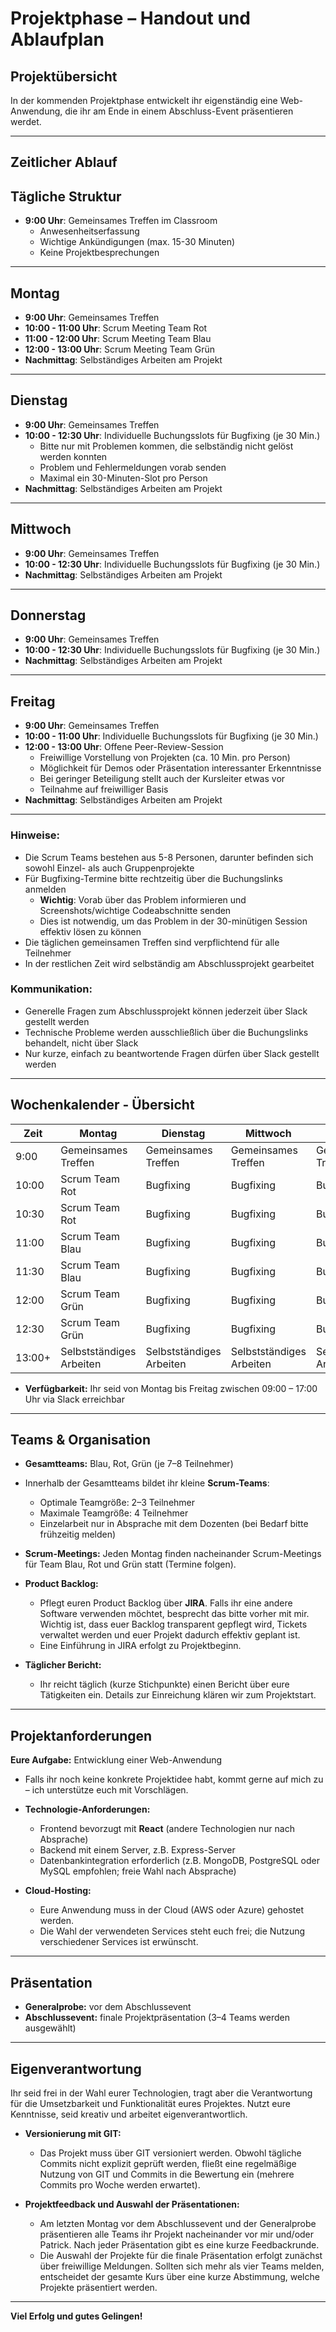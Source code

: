 # Projektphase – Handout und Ablaufplan

## Projektübersicht
In der kommenden Projektphase entwickelt ihr eigenständig eine Web-Anwendung, die ihr am Ende in einem Abschluss-Event präsentieren werdet.

---

## Zeitlicher Ablauf


## Tägliche Struktur

- **9:00 Uhr**: Gemeinsames Treffen im Classroom
  - Anwesenheitserfassung
  - Wichtige Ankündigungen (max. 15-30 Minuten)
  - Keine Projektbesprechungen

---

## Montag

- **9:00 Uhr**: Gemeinsames Treffen
- **10:00 - 11:00 Uhr**: Scrum Meeting Team Rot
- **11:00 - 12:00 Uhr**: Scrum Meeting Team Blau
- **12:00 - 13:00 Uhr**: Scrum Meeting Team Grün
- **Nachmittag**: Selbständiges Arbeiten am Projekt

---

## Dienstag

- **9:00 Uhr**: Gemeinsames Treffen
- **10:00 - 12:30 Uhr**: Individuelle Buchungsslots für Bugfixing (je 30 Min.)
  - Bitte nur mit Problemen kommen, die selbständig nicht gelöst werden konnten
  - Problem und Fehlermeldungen vorab senden
  - Maximal ein 30-Minuten-Slot pro Person
- **Nachmittag**: Selbständiges Arbeiten am Projekt

---

## Mittwoch

- **9:00 Uhr**: Gemeinsames Treffen
- **10:00 - 12:30 Uhr**: Individuelle Buchungsslots für Bugfixing (je 30 Min.)
- **Nachmittag**: Selbständiges Arbeiten am Projekt

---

## Donnerstag

- **9:00 Uhr**: Gemeinsames Treffen
- **10:00 - 12:30 Uhr**: Individuelle Buchungsslots für Bugfixing (je 30 Min.)
- **Nachmittag**: Selbständiges Arbeiten am Projekt

---

## Freitag

- **9:00 Uhr**: Gemeinsames Treffen
- **10:00 - 11:00 Uhr**: Individuelle Buchungsslots für Bugfixing (je 30 Min.)
- **12:00 - 13:00 Uhr**: Offene Peer-Review-Session
  - Freiwillige Vorstellung von Projekten (ca. 10 Min. pro Person)
  - Möglichkeit für Demos oder Präsentation interessanter Erkenntnisse
  - Bei geringer Beteiligung stellt auch der Kursleiter etwas vor
  - Teilnahme auf freiwilliger Basis
- **Nachmittag**: Selbständiges Arbeiten am Projekt

---

### Hinweise:
- Die Scrum Teams bestehen aus 5-8 Personen, darunter befinden sich sowohl Einzel- als auch Gruppenprojekte
- Für Bugfixing-Termine bitte rechtzeitig über die Buchungslinks anmelden
  - **Wichtig**: Vorab über das Problem informieren und Screenshots/wichtige Codeabschnitte senden
  - Dies ist notwendig, um das Problem in der 30-minütigen Session effektiv lösen zu können
- Die täglichen gemeinsamen Treffen sind verpflichtend für alle Teilnehmer
- In der restlichen Zeit wird selbständig am Abschlussprojekt gearbeitet

### Kommunikation:
- Generelle Fragen zum Abschlussprojekt können jederzeit über Slack gestellt werden
- Technische Probleme werden ausschließlich über die Buchungslinks behandelt, nicht über Slack
- Nur kurze, einfach zu beantwortende Fragen dürfen über Slack gestellt werden

---

## Wochenkalender - Übersicht

| Zeit | Montag | Dienstag | Mittwoch | Donnerstag | Freitag |
|------|--------|----------|----------|------------|---------|
| 9:00 | Gemeinsames Treffen | Gemeinsames Treffen | Gemeinsames Treffen | Gemeinsames Treffen | Gemeinsames Treffen |
| 10:00 | Scrum Team Rot | Bugfixing | Bugfixing | Bugfixing | Bugfixing |
| 10:30 | Scrum Team Rot | Bugfixing | Bugfixing | Bugfixing | Bugfixing |
| 11:00 | Scrum Team Blau | Bugfixing | Bugfixing | Bugfixing | Selbstständiges Arbeiten |
| 11:30 | Scrum Team Blau | Bugfixing | Bugfixing | Bugfixing | Selbstständiges Arbeiten |
| 12:00 | Scrum Team Grün | Bugfixing | Bugfixing | Bugfixing | Peer-Review-Session |
| 12:30 | Scrum Team Grün | Bugfixing | Bugfixing | Bugfixing | Peer-Review-Session |
| 13:00+ | Selbstständiges Arbeiten | Selbstständiges Arbeiten | Selbstständiges Arbeiten | Selbstständiges Arbeiten | Selbstständiges Arbeiten |
- **Verfügbarkeit:** Ihr seid von Montag bis Freitag zwischen 09:00 – 17:00 Uhr via Slack erreichbar

---

## Teams & Organisation
- **Gesamtteams:** Blau, Rot, Grün (je 7–8 Teilnehmer)
- Innerhalb der Gesamtteams bildet ihr kleine **Scrum-Teams**:
  - Optimale Teamgröße: 2–3 Teilnehmer
  - Maximale Teamgröße: 4 Teilnehmer
  - Einzelarbeit nur in Absprache mit dem Dozenten (bei Bedarf bitte frühzeitig melden)
- **Scrum-Meetings:** Jeden Montag finden nacheinander Scrum-Meetings für Team Blau, Rot und Grün statt (Termine folgen).

- **Product Backlog:**
  - Pflegt euren Product Backlog über **JIRA**. Falls ihr eine andere Software verwenden möchtet, besprecht das bitte vorher mit mir. Wichtig ist, dass euer Backlog transparent gepflegt wird, Tickets verwaltet werden und euer Projekt dadurch effektiv geplant ist.
  - Eine Einführung in JIRA erfolgt zu Projektbeginn.

- **Täglicher Bericht:**
  - Ihr reicht täglich (kurze Stichpunkte) einen Bericht über eure Tätigkeiten ein. Details zur Einreichung klären wir zum Projektstart.

---

## Projektanforderungen
**Eure Aufgabe:** Entwicklung einer Web-Anwendung

- Falls ihr noch keine konkrete Projektidee habt, kommt gerne auf mich zu – ich unterstütze euch mit Vorschlägen.

- **Technologie-Anforderungen:**
  - Frontend bevorzugt mit **React** (andere Technologien nur nach Absprache)
  - Backend mit einem Server, z.B. Express-Server
  - Datenbankintegration erforderlich (z.B. MongoDB, PostgreSQL oder MySQL empfohlen; freie Wahl nach Absprache)

- **Cloud-Hosting:**
  - Eure Anwendung muss in der Cloud (AWS oder Azure) gehostet werden.
  - Die Wahl der verwendeten Services steht euch frei; die Nutzung verschiedener Services ist erwünscht.

---

## Präsentation
- **Generalprobe:** vor dem Abschlussevent
- **Abschlussevent:** finale Projektpräsentation (3–4 Teams werden ausgewählt)

---

## Eigenverantwortung
Ihr seid frei in der Wahl eurer Technologien, tragt aber die Verantwortung für die Umsetzbarkeit und Funktionalität eures Projektes. Nutzt eure Kenntnisse, seid kreativ und arbeitet eigenverantwortlich.

- **Versionierung mit GIT:**
  - Das Projekt muss über GIT versioniert werden. Obwohl tägliche Commits nicht explizit geprüft werden, fließt eine regelmäßige Nutzung von GIT und Commits in die Bewertung ein (mehrere Commits pro Woche werden erwartet).

- **Projektfeedback und Auswahl der Präsentationen:**
  - Am letzten Montag vor dem Abschlussevent und der Generalprobe präsentieren alle Teams ihr Projekt nacheinander vor mir und/oder Patrick. Nach jeder Präsentation gibt es eine kurze Feedbackrunde.
  - Die Auswahl der Projekte für die finale Präsentation erfolgt zunächst über freiwillige Meldungen. Sollten sich mehr als vier Teams melden, entscheidet der gesamte Kurs über eine kurze Abstimmung, welche Projekte präsentiert werden.

---

**Viel Erfolg und gutes Gelingen!**
